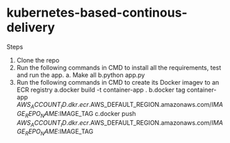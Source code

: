 # kubernetes-based-continous-delivery

Steps
1. Clone the repo
2. Run the following commands in CMD to install all the requirements, test and run the app.
  a. Make all 
  b.python app.py
3. Run the following commands in CMD to create its Docker imagev to an ECR registry
  a.docker build -t container-app .
  b.docker tag container-app $AWS_ACCOUNT_ID.dkr.ecr.$AWS_DEFAULT_REGION.amazonaws.com/$IMAGE_REPO_NAME:$IMAGE_TAG
  c.docker push $AWS_ACCOUNT_ID.dkr.ecr.$AWS_DEFAULT_REGION.amazonaws.com/$IMAGE_REPO_NAME:$IMAGE_TAG
